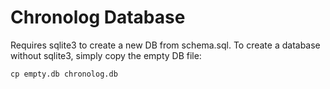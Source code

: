 # Chronolog Database

Requires sqlite3 to create a new DB from schema.sql. To create a database without sqlite3, simply copy the empty DB file:

```
cp empty.db chronolog.db
```
